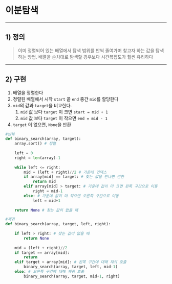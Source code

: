 # 이분탐색

-------------
## 1) 정의
> 이미 정렬되어 있는 배열에서 탐색 범위를 반씩 줄여가며 찾고자 하는 값을 탐색하는 방법.
> 배열을 순차대로 탐색할 경우보다 시간복잡도가 훨씬 유리하다 
-------------

## 2) 구현
1. 배열을 정렬한다
2. 정렬된 배열에서 시작 ```start``` 끝 ```end``` 중간 ```mid```를 할당한다
3. ```mid```의 값과 ```target```을 비교한다.
   1. ```mid``` 값 보다 ```target``` 이 크면 ```start = mid + 1```
   2. ```mid``` 값 보다 ```target``` 이 작으면 ```end = mid - 1```
4. ```target``` 이 없으면, ```None```을 반환

```python
#반복
def binary_search(array, target):
    array.sort() # 정렬
    
    left = 0
    right = len(array)-1
    
    while left <= right:
        mid = (left + right)//2 # 가운데 인덱스
        if array[mid] == target: # 찾는 값을 만나면 반환
            return mid 
        elif array[mid] > target: # 가운데 값이 더 크면 왼쪽 구간으로 이동
            right = mid-1 
        else: # 가운데 값이 더 작으면 오른쪽 구간으로 이동
            left = mid+1
    
    return None # 찾는 값이 없을 때
```

```python
#재귀
def binary_search(array, target, left, right):
    
    if left > right: # 찾는 값이 없을 때
        return None
    
    mid = (left + right)//2
    if target == array[mid]:
        return
    elif target > array[mid]: # 왼쪽 구간에 대해 재귀 호출
        binary_search(array, target, left, mid-1)
    else: # 오른쪽 구간에 대해 재귀 호출
        binary_search(array, target, mid+1, right) 
```